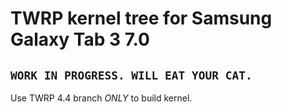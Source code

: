 # TWRP kernel tree for Samsung Galaxy Tab 3 7.0

## `WORK IN PROGRESS. WILL EAT YOUR CAT.`

Use TWRP 4.4 branch *ONLY* to build kernel.

